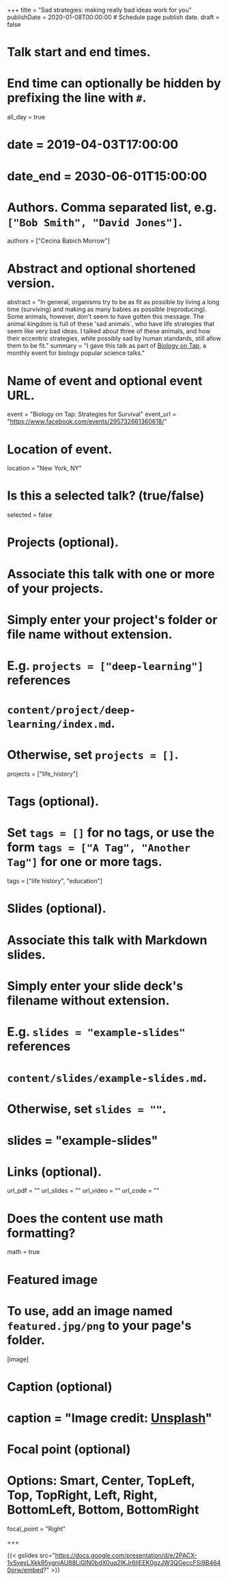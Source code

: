 +++
title = "Sad strategies: making really bad ideas work for you"
publishDate = 2020-01-08T00:00:00  # Schedule page publish date.
draft = false

# Talk start and end times.
#   End time can optionally be hidden by prefixing the line with `#`.
all_day = true
# date = 2019-04-03T17:00:00
# date_end = 2030-06-01T15:00:00

# Authors. Comma separated list, e.g. `["Bob Smith", "David Jones"]`.
authors = ["Cecina Babich Morrow"]

# Abstract and optional shortened version.
abstract = "In general, organisms try to be as fit as possible by living a long time (surviving) and making as many babies as possible (reproducing). Some animals, however, don't seem to have gotten this message. The animal kingdom is full of these 'sad animals`, who have life strategies that seem like very bad ideas. I talked about three of these animals, and how their eccentric strategies, while possibly sad by human standards, still allow them to be fit."
summary = "I gave this talk as part of [Biology on Tap](https://www.facebook.com/biologyontap/), a monthly event for biology popular science talks."

# Name of event and optional event URL.
event = "Biology on Tap: Strategies for Survival"
event_url = "https://www.facebook.com/events/295732661360618/"

# Location of event.
location = "New York, NY"

# Is this a selected talk? (true/false)
selected = false

# Projects (optional).
#   Associate this talk with one or more of your projects.
#   Simply enter your project's folder or file name without extension.
#   E.g. `projects = ["deep-learning"]` references 
#   `content/project/deep-learning/index.md`.
#   Otherwise, set `projects = []`.
projects = ["life_history"]

# Tags (optional).
#   Set `tags = []` for no tags, or use the form `tags = ["A Tag", "Another Tag"]` for one or more tags.
tags = ["life history", "education"]

# Slides (optional).
#   Associate this talk with Markdown slides.
#   Simply enter your slide deck's filename without extension.
#   E.g. `slides = "example-slides"` references 
#   `content/slides/example-slides.md`.
#   Otherwise, set `slides = ""`.
# slides = "example-slides"

# Links (optional).
url_pdf = ""
url_slides = ""
url_video = ""
url_code = ""

# Does the content use math formatting?
math = true

# Featured image
# To use, add an image named `featured.jpg/png` to your page's folder. 
[image]
  # Caption (optional)
  # caption = "Image credit: [**Unsplash**](https://unsplash.com/photos/bzdhc5b3Bxs)"

  # Focal point (optional)
  # Options: Smart, Center, TopLeft, Top, TopRight, Left, Right, BottomLeft, Bottom, BottomRight
  focal_point = "Right"
  
+++

{{< gslides src="https://docs.google.com/presentation/d/e/2PACX-1vSveyLXkk95ygnjAU88LiGlN0bdX0uq2IKJr6IiEEK0gzJW3QGeccFSi9B4640orw/embed?" >}}

